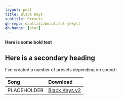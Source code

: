 ```yaml
---
layout: post
title: Black Keys
subtitle: Presets
gh-repo: daattali/beautiful-jekyll
gh-badge: [star]
---
```


**Here is some bold text**

## Here is a secondary heading

I've created a number of presets depending on sound :

| Song | Download |
| :------ |:--- |
| PLACEHOLDER | <a href="https://github.com/JonathanHagen/jonathanhagen.github.io/blob/56853799295c956dfacc4ab9aad64286719f6806/presets/Black%20Keys%20v2.prst?raw=true" target="_blank" class="button">Black Keys v2</a> |
